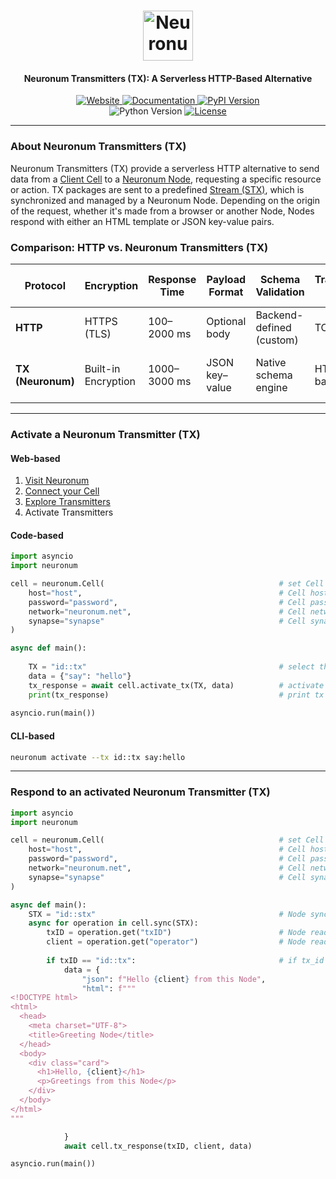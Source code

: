 <h1 align="center">
  <img src="https://neuronum.net/static/neuronum.svg" alt="Neuronum" width="80">
</h1>
<h4 align="center">Neuronum Transmitters (TX): A Serverless HTTP-Based Alternative</h4>

<p align="center">
  <a href="https://neuronum.net">
    <img src="https://img.shields.io/badge/Website-Neuronum-blue" alt="Website">
  </a>
  <a href="https://github.com/neuronumcybernetics/neuronum">
    <img src="https://img.shields.io/badge/Docs-Read%20now-green" alt="Documentation">
  </a>
  <a href="https://pypi.org/project/neuronum/">
    <img src="https://img.shields.io/pypi/v/neuronum.svg" alt="PyPI Version">
  </a><br>
  <img src="https://img.shields.io/badge/Python-3.8%2B-yellow" alt="Python Version">
  <a href="https://github.com/neuronumcybernetics/neuronum/blob/main/LICENSE.md">
    <img src="https://img.shields.io/badge/License-MIT-blue.svg" alt="License">
  </a>
</p>

---

### **About Neuronum Transmitters (TX)**
Neuronum Transmitters (TX) provide a serverless HTTP alternative to send data from a [Client Cell](https://github.com/neuronumcybernetics/neuronum/tree/main/features/cell) to a [Neuronum Node](https://github.com/neuronumcybernetics/neuronum/tree/main/features/nodes), requesting a specific resource or action. TX packages are sent to a predefined [Stream (STX)](https://github.com/neuronumcybernetics/neuronum/tree/main/features/streams), which is synchronized and managed by a Neuronum Node. Depending on the origin of the request, whether it's made from a browser or another Node, Nodes respond with either an HTML template or JSON key-value pairs.


### **Comparison: HTTP vs. Neuronum Transmitters (TX)**
| Protocol         | Encryption         | Response Time    | Payload Format     | Schema Validation           | Transport Layer  | Auth & Session Handling       | Routing Model                    |
|------------------|--------------------|------------------|--------------------|-----------------------------|------------------|-------------------------------|----------------------------------|
| **HTTP**         | HTTPS (TLS)        | 100–2000 ms      | Optional body      | Backend-defined (custom)    | TCP              | Manual via cookies/tokens     | Domain-based routing             |
| **TX (Neuronum)**| Built-in Encryption| 1000–3000 ms     | JSON key–value     | Native schema engine        | HTTPS-based      | Built-in authentication logic | Serverless (send to data stream) |

------------------

### **Activate a Neuronum Transmitter (TX)**
#### **Web-based**
1. [Visit Neuronum](https://neuronum.net)
2. [Connect your Cell](https://neuronum.net/connect)
3. [Explore Transmitters](https://neuronum.net/explore)
4. Activate Transmitters

#### **Code-based**
```python
import asyncio
import neuronum

cell = neuronum.Cell(                                       # set Cell connection
    host="host",                                            # Cell host
    password="password",                                    # Cell password
    network="neuronum.net",                                 # Cell network -> neuronum.net
    synapse="synapse"                                       # Cell synapse (auth token)
)

async def main():
                                                            
    TX = "id::tx"                                           # select the Transmitter TX
    data = {"say": "hello"}
    tx_response = await cell.activate_tx(TX, data)          # activate TX - > get response back
    print(tx_response)                                      # print tx response
                                      
asyncio.run(main())
```

#### **CLI-based**
```sh
neuronum activate --tx id::tx say:hello
```

------------------

### **Respond to an activated Neuronum Transmitter (TX)**
```python
import asyncio
import neuronum

cell = neuronum.Cell(                                       # set Cell connection
    host="host",                                            # Cell host
    password="password",                                    # Cell password
    network="neuronum.net",                                 # Cell network -> neuronum.net
    synapse="synapse"                                       # Cell synapse (auth token)
)

async def main():      
    STX = "id::stx"                                         # Node synchronizing Stream      
    async for operation in cell.sync(STX):       
        txID = operation.get("txID")                        # Node reads tx_id from incoming Stream operations 
        client = operation.get("operator")                  # Node reads cell client from incoming Stream operations         
                            
        if txID == "id::tx":                                # if tx_id matches the Node sends both data keys: "json" and "html" back to the client
            data = {
                "json": f"Hello {client} from this Node",
                "html": f"""
<!DOCTYPE html>
<html>
  <head>
    <meta charset="UTF-8">
    <title>Greeting Node</title>
  </head>
  <body>
    <div class="card">
      <h1>Hello, {client}</h1>
      <p>Greetings from this Node</p>
    </div>
  </body>
</html>
"""

            }
            await cell.tx_response(txID, client, data)

asyncio.run(main())

```


